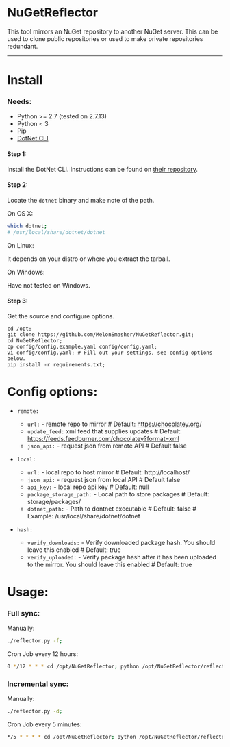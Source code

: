 # NuGetReflector

This tool mirrors an NuGet repository to another NuGet server. This can be used to clone public repositories or used to make private repositories redundant.

---

# Install

### Needs:

* Python >= 2.7 (tested on 2.7.13)
* Python < 3 
* Pip
* [DotNet CLI](https://github.com/dotnet/cli)

#### Step 1:

Install the DotNet CLI. Instructions can be found on [their repository](https://github.com/dotnet/cli).

#### Step 2:

Locate the `dotnet` binary and make note of the path.

On OS X:

```bash
which dotnet;
# /usr/local/share/dotnet/dotnet
```

On Linux:

It depends on your distro or where you extract the tarball.

On Windows:

Have not tested on Windows.

#### Step 3:

Get the source and configure options.

```shell
cd /opt;
git clone https://github.com/MelonSmasher/NuGetReflector.git;
cd NuGetReflector;
cp config/config.example.yaml config/config.yaml;
vi config/config.yaml; # Fill out your settings, see config options below.
pip install -r requirements.txt;
```

# Config options:

- `remote:`
   - `url:` - remote repo to mirror # Default: https://chocolatey.org/
   - `update_feed:` xml feed that supplies updates # Default: https://feeds.feedburner.com/chocolatey?format=xml
   - `json_api:` - request json from remote API # Default false

- `local:`
  - `url:` - local repo to host mirror # Default: http://localhost/
  - `json_api:` - request json from local API # Default false
  - `api_key:` - local repo api key # Default: null
  - `package_storage_path:` - Local path to store packages # Default: storage/packages/
  - `dotnet_path:` - Path to dontnet executable # Default: false # Example: /usr/local/share/dotnet/dotnet

- `hash:`
  - `verify_downloads:` - Verify downloaded package hash. You should leave this enabled # Default: true
  - `verify_uploaded:` - Verify package hash after it has been uploaded to the mirror. You should leave this enabled # Default: true

# Usage:

### Full sync:

Manually:

```bash
./reflector.py -f;
```

Cron Job every 12 hours:

```bash
0 */12 * * * cd /opt/NuGetReflector; python /opt/NuGetReflector/reflector.py --full 1>> /opt/NuGetReflector/storage/log/sync.log 2>> /opt/NuGetReflector/storage/log/error.log
```

### Incremental sync:

Manually:

```bash
./reflector.py -d;
```

Cron Job every 5 minutes:

```bash
*/5 * * * * cd /opt/NuGetReflector; python /opt/NuGetReflector/reflector.py --delta 1>> /opt/NuGetReflector/storage/log/sync.log 2>> /opt/NuGetReflector/storage/log/error.log
```